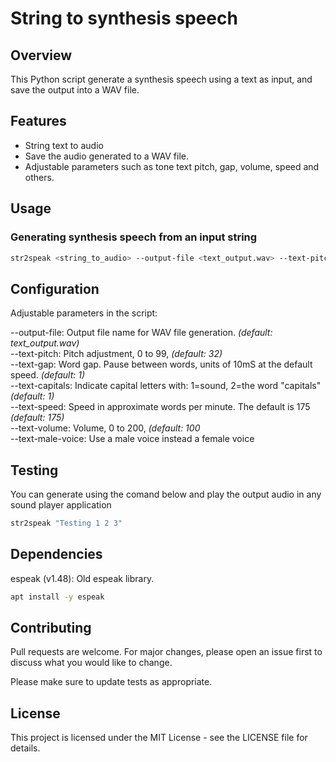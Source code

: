# String to synthesis speech

## Overview

This Python script generate a synthesis speech using a text as input, and save the output into a WAV file.

## Features
- String text to audio
- Save the audio generated to a WAV file.
- Adjustable parameters such as tone text pitch, gap, volume, speed and others.

## Usage

### Generating synthesis speech from an input string

```bash
str2speak <string_to_audio> --output-file <text_output.wav> --text-pitch <text_pitch> --text-gap <text_gap> --text-capitals <1=sound | 2=the word> --text-speed <text_speed> --text-volume <text_volume> --text-male-voice
```

## Configuration
Adjustable parameters in the script:

--output-file: Output file name for WAV file generation. *(default: text_output.wav)* <br>
--text-pitch: Pitch adjustment, 0 to 99, *(default: 32)* <br>
--text-gap: Word gap. Pause between words, units of 10mS at the default speed. *(default: 1)* <br>
--text-capitals: Indicate capital letters with: 1=sound, 2=the word "capitals" *(default: 1)* <br>
--text-speed: Speed in approximate words per minute. The default is 175 *(default: 175)* <br>
--text-volume: Volume, 0 to 200, *(default: 100* <br>
--text-male-voice: Use a male voice instead a female voice


## Testing
You can generate using the comand below and play the output audio in any sound player application

```bash
str2speak "Testing 1 2 3"
```

## Dependencies

espeak (v1.48): Old espeak library. <br>
```bash
apt install -y espeak
```

## Contributing

Pull requests are welcome. For major changes, please open an issue first
to discuss what you would like to change.

Please make sure to update tests as appropriate.

## License 
This project is licensed under the MIT License - see the LICENSE file for details.